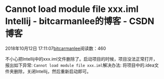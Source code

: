 
# Cannot load module file xxx.iml Intellij - bitcarmanlee的博客 - CSDN博客


2018年10月12日 17:11:07[bitcarmanlee](https://me.csdn.net/bitcarmanlee)阅读数：460


不小心把Intellij中的xxx.iml文件删除了。启动项目的时候，项目没法正常打开，报出如下异常:
`Cannot load module file xxx.iml`解决办法:
将项目中的.idea文件夹删除，关闭Intellij，然后重新启动即可。

